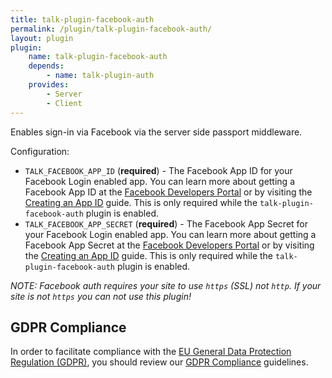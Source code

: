 ```yaml
---
title: talk-plugin-facebook-auth
permalink: /plugin/talk-plugin-facebook-auth/
layout: plugin
plugin:
    name: talk-plugin-facebook-auth
    depends:
        - name: talk-plugin-auth
    provides:
        - Server
        - Client
---
```


Enables sign-in via Facebook via the server side passport middleware.

Configuration:

- `TALK_FACEBOOK_APP_ID` (**required**) - The Facebook App ID for your Facebook
  Login enabled app. You can learn more about getting a Facebook App ID at the
  [Facebook Developers Portal](https://developers.facebook.com) or by visiting
  the [Creating an App ID](https://developers.facebook.com/docs/apps/register)
  guide. This is only required while the `talk-plugin-facebook-auth` plugin is
  enabled.
- `TALK_FACEBOOK_APP_SECRET` (**required**) - The Facebook App Secret for your
  Facebook Login enabled app. You can learn more about getting a Facebook App
  Secret at the [Facebook Developers Portal](https://developers.facebook.com)
  or by visiting the
  [Creating an App ID](https://developers.facebook.com/docs/apps/register)
  guide. This is only required while the `talk-plugin-facebook-auth` plugin is
  enabled.

_NOTE: Facebook auth requires your site to use `https` (SSL) not `http`. If your site is not `https` you can not use this plugin!_

## GDPR Compliance

In order to facilitate compliance with the
[EU General Data Protection Regulation (GDPR)](https://www.eugdpr.org/), you
should review our [GDPR Compliance](/talk/integrating/gdpr/) guidelines.
